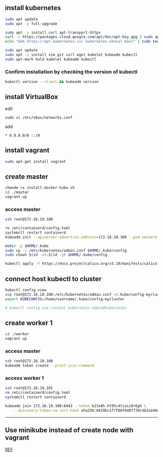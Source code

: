 ## install kubernetes
```bash
sudo apt update
sudo apt -y full-upgrade

sudo apt -y install curl apt-transport-https
curl -s https://packages.cloud.google.com/apt/doc/apt-key.gpg | sudo apt-key add -
echo "deb https://apt.kubernetes.io/ kubernetes-xenial main" | sudo tee /etc/apt/sources.list.d/kubernetes.list

sudo apt update
sudo apt -y install vim git curl wget kubelet kubeadm kubectl
sudo apt-mark hold kubelet kubeadm kubectl
```

### Confirm installation by checking the version of kubectl
```bash
kubectl version --client && kubeadm version
```

## install VirtualBox
edit
```
sudo vi /etc/vbox/networks.conf
```
add
```
* 0.0.0.0/0 ::/0
```

## install vagrant
```bash
sudo apt-get install vagrant
```

## create master
```bash
chmode +x install-docker-kube.sh
cd ./master
vagrant up
```
### access master
```bash
ssh root@172.16.10.100
```
```bash
rm /etc/containerd/config.toml
systemctl restart containerd
kubeadm init --apiserver-advertise-address=172.16.10.100 --pod-network-cidr=192.168.0.0/16

mkdir -p $HOME/.kube
sudo cp -i /etc/kubernetes/admin.conf $HOME/.kube/config
sudo chown $(id -u):$(id -g) $HOME/.kube/config

kubectl apply -f https://docs.projectcalico.org/v3.19/manifests/calico.yaml
```

## connect host kubectl to cluster
```bash
kubectl config view
scp root@172.16.10.100:/etc/kubernetes/admin.conf ~/.kube/config-mycluster
export KUBECONFIG=/home/username/.kube/config-mycluster

# kubectl config use-context kubernetes-admin@kubernetes
```

## create worker 1
```bash
cd ./worker
vagrant up
```
### access master
```bash
ssh root@172.16.10.100
kubeadm token create --print-join-command
```
### access worker 1
```bash
ssh root@172.16.10.101
rm /etc/containerd/config.toml
systemctl restart containerd

kubeadm join 172.16.10.100:6443 --token k23x8h.ht95c4tioii0r6gh \
	--discovery-token-ca-cert-hash sha256:8429bc1f7f80f8487f39c4b2ae40ad579ba3813755790179aac4afa6dab02d98
```
---
## Use minikube instead of create node with vagrant
[REF](https://minikube.sigs.k8s.io/docs/start/)
